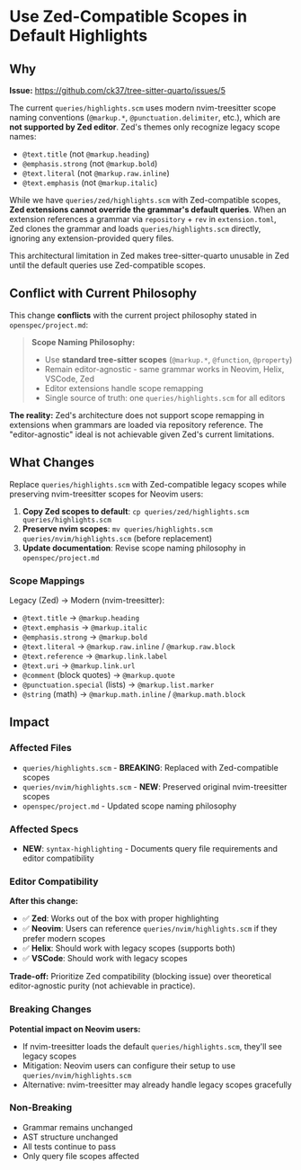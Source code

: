 # Use Zed-Compatible Scopes in Default Highlights

## Why

**Issue:** https://github.com/ck37/tree-sitter-quarto/issues/5

The current `queries/highlights.scm` uses modern nvim-treesitter scope naming conventions (`@markup.*`, `@punctuation.delimiter`, etc.), which are **not supported by Zed editor**. Zed's themes only recognize legacy scope names:
- `@text.title` (not `@markup.heading`)
- `@emphasis.strong` (not `@markup.bold`)
- `@text.literal` (not `@markup.raw.inline`)
- `@text.emphasis` (not `@markup.italic`)

While we have `queries/zed/highlights.scm` with Zed-compatible scopes, **Zed extensions cannot override the grammar's default queries**. When an extension references a grammar via `repository` + `rev` in `extension.toml`, Zed clones the grammar and loads `queries/highlights.scm` directly, ignoring any extension-provided query files.

This architectural limitation in Zed makes tree-sitter-quarto unusable in Zed until the default queries use Zed-compatible scopes.

## Conflict with Current Philosophy

This change **conflicts** with the current project philosophy stated in `openspec/project.md`:

> **Scope Naming Philosophy:**
> - Use **standard tree-sitter scopes** (`@markup.*`, `@function`, `@property`)
> - Remain editor-agnostic - same grammar works in Neovim, Helix, VSCode, Zed
> - Editor extensions handle scope remapping
> - Single source of truth: one `queries/highlights.scm` for all editors

**The reality:** Zed's architecture does not support scope remapping in extensions when grammars are loaded via repository reference. The "editor-agnostic" ideal is not achievable given Zed's current limitations.

## What Changes

Replace `queries/highlights.scm` with Zed-compatible legacy scopes while preserving nvim-treesitter scopes for Neovim users:

1. **Copy Zed scopes to default**: `cp queries/zed/highlights.scm queries/highlights.scm`
2. **Preserve nvim scopes**: `mv queries/highlights.scm queries/nvim/highlights.scm` (before replacement)
3. **Update documentation**: Revise scope naming philosophy in `openspec/project.md`

### Scope Mappings

Legacy (Zed) → Modern (nvim-treesitter):
- `@text.title` → `@markup.heading`
- `@text.emphasis` → `@markup.italic`
- `@emphasis.strong` → `@markup.bold`
- `@text.literal` → `@markup.raw.inline` / `@markup.raw.block`
- `@text.reference` → `@markup.link.label`
- `@text.uri` → `@markup.link.url`
- `@comment` (block quotes) → `@markup.quote`
- `@punctuation.special` (lists) → `@markup.list.marker`
- `@string` (math) → `@markup.math.inline` / `@markup.math.block`

## Impact

### Affected Files
- `queries/highlights.scm` - **BREAKING**: Replaced with Zed-compatible scopes
- `queries/nvim/highlights.scm` - **NEW**: Preserved original nvim-treesitter scopes
- `openspec/project.md` - Updated scope naming philosophy

### Affected Specs
- **NEW**: `syntax-highlighting` - Documents query file requirements and editor compatibility

### Editor Compatibility

**After this change:**
- ✅ **Zed**: Works out of the box with proper highlighting
- ✅ **Neovim**: Users can reference `queries/nvim/highlights.scm` if they prefer modern scopes
- ✅ **Helix**: Should work with legacy scopes (supports both)
- ✅ **VSCode**: Should work with legacy scopes

**Trade-off:** Prioritize Zed compatibility (blocking issue) over theoretical editor-agnostic purity (not achievable in practice).

### Breaking Changes

**Potential impact on Neovim users:**
- If nvim-treesitter loads the default `queries/highlights.scm`, they'll see legacy scopes
- Mitigation: Neovim users can configure their setup to use `queries/nvim/highlights.scm`
- Alternative: nvim-treesitter may already handle legacy scopes gracefully

### Non-Breaking
- Grammar remains unchanged
- AST structure unchanged
- All tests continue to pass
- Only query file scopes affected
